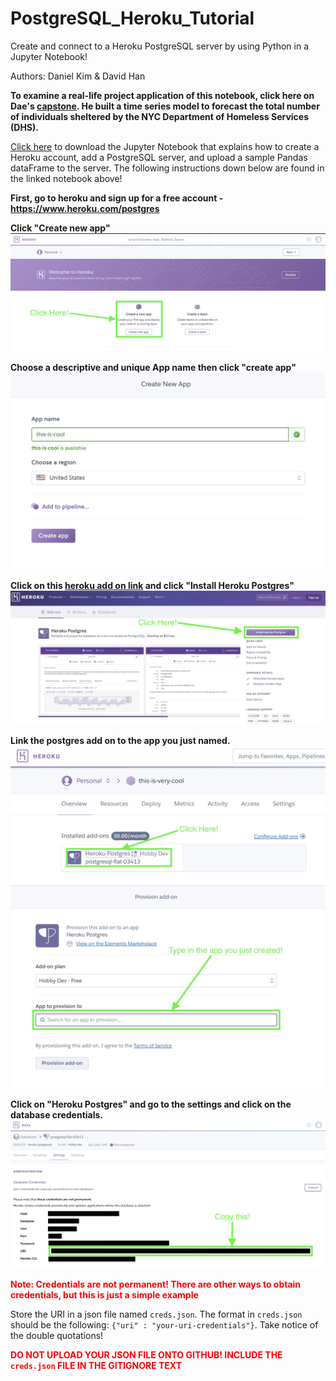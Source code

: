 # PostgreSQL_Heroku_Tutorial

Create and connect to a Heroku PostgreSQL server by using Python in a Jupyter Notebook!

Authors: Daniel Kim & David Han

**To examine a real-life project application of this notebook, click here on Dae's [capstone](https://github.com/dae-han/nyc_homeless_pop_prediction/blob/master/production/1_Data_Wrangling%2BDatabase_Construction.ipynb). He built a time series model to forecast the total number of individuals sheltered by the NYC Department of Homeless Services (DHS).**


[Click here](https://github.com/dansthemanwhosakid/PostgreSQL_Heroku_Tutorial/blob/master/SQL_database.ipynb) to download the Jupyter Notebook that explains how to create a Heroku account, add a PostgreSQL server, and upload a sample Pandas dataFrame to the server.
The following instructions down below are found in the linked notebook above!


**First, go to heroku and sign up for a free account -  https://www.heroku.com/postgres**


**Click "Create new app"**
![app](./images/01_create_app.jpeg)

**Choose a descriptive and unique App name then click "create app"**
![app_name](./images/02_app_name.jpeg)

**Click on this [heroku add on link](https://elements.heroku.com/addons/heroku-postgresql) and click "Install Heroku Postgres"**
![install](./images/03_install.jpeg)

**Link the postgres add on to the app you just named.**
![postgres](./images/04_postgres.jpeg)
![add_prov](./images/05_add_provision.jpeg)

**Click on "Heroku Postgres" and go to the settings and click on the database credentials.**
![creds](./images/06_creds.jpeg)


**<font color="red">Note: Credentials are not permanent! There are other ways to obtain credentials, but this is just a simple example</font>**

Store the URI in a json file named `creds.json`.
The format in `creds.json` should be the following: ```{"uri" : "your-uri-credentials"}```. Take notice of the double quotations!

**<font color="red">DO NOT UPLOAD YOUR JSON FILE ONTO GITHUB! INCLUDE THE `creds.json` FILE IN THE GITIGNORE TEXT</font>**
